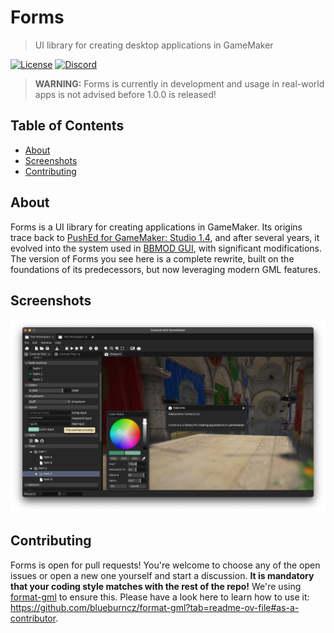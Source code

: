 # Forms

> UI library for creating desktop applications in GameMaker

[![License](https://img.shields.io/github/license/blueburncz/Forms)](LICENSE)
[![Discord](https://img.shields.io/discord/298884075585011713?label=Discord)](https://discord.gg/ep2BGPm)

> **WARNING:** Forms is currently in development and usage in real-world apps is not advised before 1.0.0 is released!

## Table of Contents

* [About](#about)
* [Screenshots](#screenshots)
* [Contributing](#contributing)

## About

Forms is a UI library for creating applications in GameMaker. Its origins trace back to [PushEd for GameMaker: Studio 1.4](https://github.com/GameMakerDiscord/PushEd), and after several years, it evolved into the system used in [BBMOD GUI](https://blueburn.cz/index.php?menu=bbmod_gui), with significant modifications. The version of Forms you see here is a complete rewrite, built on the foundations of its predecessors, but now leveraging modern GML features.

## Screenshots

![Screenshot](screenshot.png)

## Contributing

Forms is open for pull requests! You're welcome to choose any of the open issues or open a new one yourself and start a discussion. **It is mandatory that your coding style matches with the rest of the repo!** We're using [format-gml](https://github.com/blueburncz/format-gml) to ensure this. Please have a look here to learn how to use it: <https://github.com/blueburncz/format-gml?tab=readme-ov-file#as-a-contributor>.
